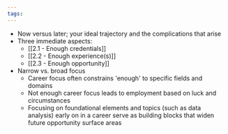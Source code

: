 ```yaml
---
tags:
---
```

* Now versus later; your ideal trajectory and the complications that arise
* Three immediate aspects:
	* [[2.1 - Enough credentials]]
	* [[2.2 - Enough experience(s)]]
	* [[2.3 - Enough opportunity]]
* Narrow vs. broad focus
	* Career focus often constrains 'enough' to specific fields and domains
	* Not enough career focus leads to employment based on luck and circumstances
	* Focusing on foundational elements and topics (such as data analysis) early on in a career serve as building blocks that widen future opportunity surface areas
